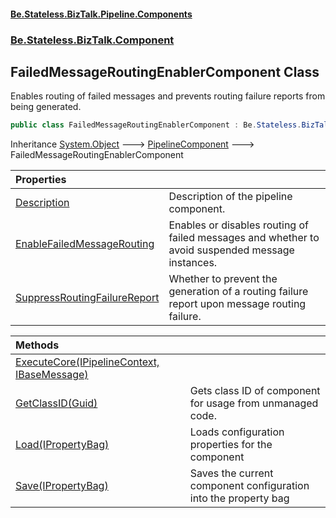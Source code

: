 #### [Be.Stateless.BizTalk.Pipeline.Components](README.md 'README')
### [Be.Stateless.BizTalk.Component](Be.Stateless.BizTalk.Component.md 'Be.Stateless.BizTalk.Component')

## FailedMessageRoutingEnablerComponent Class

Enables routing of failed messages and prevents routing failure reports from being generated.

```csharp
public class FailedMessageRoutingEnablerComponent : Be.Stateless.BizTalk.Component.PipelineComponent
```

Inheritance [System.Object](https://docs.microsoft.com/en-us/dotnet/api/System.Object 'System.Object') &#129106; [PipelineComponent](PipelineComponent.md 'Be.Stateless.BizTalk.Component.PipelineComponent') &#129106; FailedMessageRoutingEnablerComponent

| Properties | |
| :--- | :--- |
| [Description](FailedMessageRoutingEnablerComponent.Description.md 'Be.Stateless.BizTalk.Component.FailedMessageRoutingEnablerComponent.Description') | Description of the pipeline component. |
| [EnableFailedMessageRouting](FailedMessageRoutingEnablerComponent.EnableFailedMessageRouting.md 'Be.Stateless.BizTalk.Component.FailedMessageRoutingEnablerComponent.EnableFailedMessageRouting') | Enables or disables routing of failed messages and whether to avoid suspended message instances. |
| [SuppressRoutingFailureReport](FailedMessageRoutingEnablerComponent.SuppressRoutingFailureReport.md 'Be.Stateless.BizTalk.Component.FailedMessageRoutingEnablerComponent.SuppressRoutingFailureReport') | Whether to prevent the generation of a routing failure report upon message routing failure. |

| Methods | |
| :--- | :--- |
| [ExecuteCore(IPipelineContext, IBaseMessage)](FailedMessageRoutingEnablerComponent.ExecuteCore(IPipelineContext,IBaseMessage).md 'Be.Stateless.BizTalk.Component.FailedMessageRoutingEnablerComponent.ExecuteCore(Microsoft.BizTalk.Component.Interop.IPipelineContext, Microsoft.BizTalk.Message.Interop.IBaseMessage)') | |
| [GetClassID(Guid)](FailedMessageRoutingEnablerComponent.GetClassID(Guid).md 'Be.Stateless.BizTalk.Component.FailedMessageRoutingEnablerComponent.GetClassID(System.Guid)') | Gets class ID of component for usage from unmanaged code. |
| [Load(IPropertyBag)](FailedMessageRoutingEnablerComponent.Load(IPropertyBag).md 'Be.Stateless.BizTalk.Component.FailedMessageRoutingEnablerComponent.Load(Microsoft.BizTalk.Component.Interop.IPropertyBag)') | Loads configuration properties for the component |
| [Save(IPropertyBag)](FailedMessageRoutingEnablerComponent.Save(IPropertyBag).md 'Be.Stateless.BizTalk.Component.FailedMessageRoutingEnablerComponent.Save(Microsoft.BizTalk.Component.Interop.IPropertyBag)') | Saves the current component configuration into the property bag |
